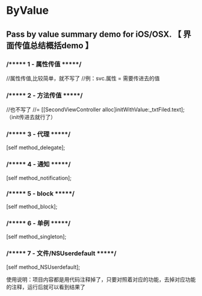 
ByValue
========================================
Pass by value summary demo for iOS/OSX.
【 界面传值总结概括demo 】
--------------------------------------


### /***** 1 - 属性传值 *****/
//属性传值,比较简单，就不写了
//例：svc.属性 = 需要传进去的值


### /***** 2 - 方法传值 *****/
//也不写了
//= [[SecondViewController alloc]initWithValue:_txtFiled.text];（init传进去就行了）


### /***** 3 - 代理 *****/
[self method_delegate];
### /***** 4 - 通知 *****/
[self method_notification];
### /***** 5 - block *****/
[self method_block];


### /***** 6 - 单例 *****/
[self method_singleton];
### /***** 7 - 文件/NSUserdefault *****/
[self method_NSUserdefault];


使用说明：项目内容都是用代码注释掉了，只要对照着对应的功能，去掉对应功能的注释，运行后就可以看到结果了